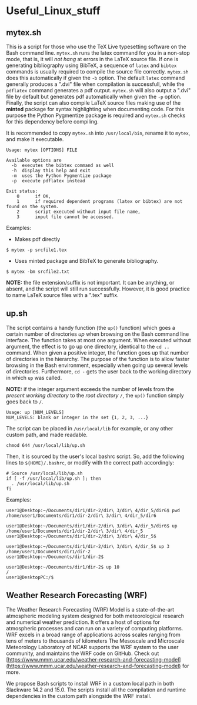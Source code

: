 # Useful_Linux_stuff

## mytex.sh

This is a script for those who use the TeX Live typesetting software on the Bash command line. `mytex.sh` runs the latex command for you in a non-stop mode, that is, it will _not hang_ at errors in the LaTeX source file. If one is generating bibliography using BibTeX, a sequence of `latex` and `bibtex` commands is usually required to compile the source file correctly. `mytex.sh` does this automatically if given the `-b` option. The default `latex` command generally produces a ".dvi" file when compilation is successfull, while the `pdflatex` command generates a pdf output. `mytex.sh` will also output a ".dvi" file by default but generates pdf automatically when given the `-p` option. Finally, the script can also compile LaTeX source files making use of the __minted__ package for syntax highlighting when documenting code. For this purpose the Python Pygmentize package is required and `mytex.sh` checks for this dependency before compiling.

It is recommended to copy `mytex.sh` into `/usr/local/bin`, rename it to `mytex`, and make it executable.

```
Usage: mytex [OPTIONS] FILE

Available options are
  -b  executes the bibtex command as well
  -h  display this help and exit
  -m  uses the Python Pygmentize package
  -p  execute pdflatex instead

Exit status:
    0      if OK,
    1      if required dependent programs (latex or bibtex) are not found on the system.
    2      script executed without input file name,
    3      input file cannot be accessed.
```
Examples:
- Makes pdf directly
```
$ mytex -p srcfile1.tex
```
- Uses minted package and BibTeX to generate bibliography.
```
$ mytex -bm srcfile2.txt
```
__NOTE:__ the file extension/suffix is not important. It can be anything, or absent, and the script will still run successfully. However, it is good practice to name LaTeX source files with a ".tex" suffix.


## up.sh

The script contains a handy function (the `up()` function) which goes a certain number of directories *up* when browsing on the Bash command line interface. The function takes at most one argument. When executed without argument, the effect is to go up one directory, identical to the `cd ..` command. When given a positive integer, the function goes up that number of directories in the hierarchy. The purpose of the function is to allow faster browsing in the Bash environment, especially when going up several levels of directories. Furthermore, `cd -` gets the user back to the working directory in which `up` was called.

**NOTE:** if the integer argument exceeds the number of levels from the *present working directory* to the *root directory* `/`, the `up()` function simply goes back to `/`.
```
Usage: up [NUM_LEVELS]
NUM_LEVELS: blank or integer in the set {1, 2, 3, ...}
```

The script can be placed in `/usr/local/lib` for example, or any other custom path, and made readable.
```
chmod 644 /usr/local/lib/up.sh
```

Then, it is sourced by the user's local bashrc script. So, add the following lines to `${HOME}/.bashrc`, or modify with the correct path accordingly:
```
# Source /usr/local/lib/up.sh
if [ -f /usr/local/lib/up.sh ]; then
  . /usr/local/lib/up.sh
fi
```
Examples:
```
user1@Desktop:~/Documents/dir1/dir-2/dir\ 3/dir\ 4/dir_5/dir6$ pwd
/home/user1/Documents/dir1/dir-2/dir\ 3/dir\ 4/dir_5/dir6

user1@Desktop:~/Documents/dir1/dir-2/dir\ 3/dir\ 4/dir_5/dir6$ up
/home/user1/Documents/dir1/dir-2/dir\ 3/dir\ 4/dir_5
user1@Desktop:~/Documents/dir1/dir-2/dir\ 3/dir\ 4/dir_5$

user1@Desktop:~/Documents/dir1/dir-2/dir\ 3/dir\ 4/dir_5$ up 3
/home/user1/Documents/dir1/dir-2
user1@Desktop:~/Documents/dir1/dir-2$

user1@Desktop:~/Documents/dir1/dir-2$ up 10
/
user1@DesktopPC:/$
```


## Weather Research Forecasting (WRF)

The Weather Research Forecasting (WRF) Model is a state-of-the-art atmospheric modeling system designed for both meteorological research and numerical weather prediction. It offers a host of  options for atmospheric processes and can run on a variety of computing platforms. WRF excels in a broad range of applications across scales ranging from tens of meters to thousands of kilometers The Mesoscale and Microscale Meteorology Laboratory of NCAR supports the WRF system to the user community, and maintains the WRF code on GitHub. Check out [https://www.mmm.ucar.edu/weather-research-and-forecasting-model](https://www.mmm.ucar.edu/weather-research-and-forecasting-model) for more.

We propose Bash scripts to install WRF in a custom local path in both Slackware 14.2 and 15.0. The scripts install all the compilation and runtime dependencies in the custom path alongside the WRF install.

